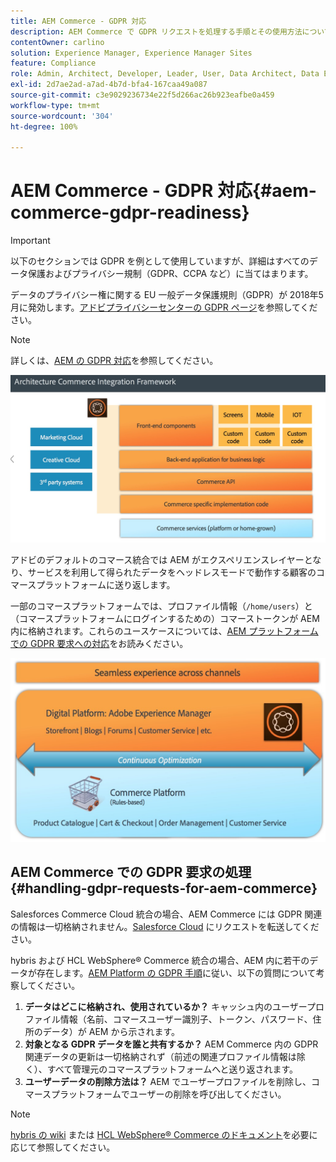 ```yaml
---
title: AEM Commerce - GDPR 対応
description: AEM Commerce で GDPR リクエストを処理する手順とその使用方法について説明します。
contentOwner: carlino
solution: Experience Manager, Experience Manager Sites
feature: Compliance
role: Admin, Architect, Developer, Leader, User, Data Architect, Data Engineer
exl-id: 2d7ae2ad-a7ad-4b7d-bfa4-167caa49a087
source-git-commit: c3e9029236734e22f5d266ac26b923eafbe0a459
workflow-type: tm+mt
source-wordcount: '304'
ht-degree: 100%

---
```


# AEM Commerce - GDPR 対応{#aem-commerce-gdpr-readiness}

>[!IMPORTANT]
>
>以下のセクションでは GDPR を例として使用していますが、詳細はすべてのデータ保護およびプライバシー規制（GDPR、CCPA など）に当てはまります。

データのプライバシー権に関する EU 一般データ保護規則（GDPR）が 2018年5月に発効します。[アドビプライバシーセンターの GDPR ページ](https://business.adobe.com/privacy/general-data-protection-regulation.html?lang=ja)を参照してください。

>[!NOTE]
>
>詳しくは、[AEM の GDPR 対応](/help/managing/data-protection-and-privacy.md)を参照してください。

![screen_shot_2018-03-22at111606](assets/screen_shot_2018-03-22at111606.jpg)

アドビのデフォルトのコマース統合では AEM がエクスペリエンスレイヤーとなり、サービスを利用して得られたデータをヘッドレスモードで動作する顧客のコマースプラットフォームに送り返します。

一部のコマースプラットフォームでは、プロファイル情報（`/home/users`）と（コマースプラットフォームにログインするための）コマーストークンが AEM 内に格納されます。これらのユースケースについては、[AEM プラットフォームでの GDPR 要求への対応](/help/sites-administering/handling-gdpr-requests-for-aem-platform.md)をお読みください。

![screen_shot_2018-03-22at111621](assets/screen_shot_2018-03-22at111621.jpg)

## AEM Commerce での GDPR 要求の処理 {#handling-gdpr-requests-for-aem-commerce}

Salesforces Commerce Cloud 統合の場合、AEM Commerce には GDPR 関連の情報は一切格納されません。[Salesforce Cloud](https://documentation.b2c.commercecloud.salesforce.com/DOC1/index.jsp) にリクエストを転送してください。

hybris および HCL WebSphere® Commerce 統合の場合、AEM 内に若干のデータが存在します。[AEM Platform の GDPR 手順](/help/sites-administering/handling-gdpr-requests-for-aem-platform.md)に従い、以下の質問について考察してください。

1. **データはどこに格納され、使用されているか？** キャッシュ内のユーザープロファイル情報（名前、コマースユーザー識別子、トークン、パスワード、住所のデータ）が AEM から示されます。
1. **対象となる GDPR データを誰と共有するか？** AEM Commerce 内の GDPR 関連データの更新は一切格納されず（前述の関連プロファイル情報は除く）、すべて管理元のコマースプラットフォームへと送り返されます。
1. **ユーザーデータの削除方法は？** AEM でユーザープロファイルを削除し、コマースプラットフォームでユーザーの削除を呼び出してください。

>[!NOTE]
>
>[hybris の wiki](https://wiki.hybris.com/) または [HCL WebSphere® Commerce のドキュメント](https://help.hcltechsw.com/commerce/index.html)を必要に応じて参照してください。
